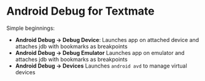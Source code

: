 # Android Debug for Textmate

Simple beginnings:

 - **Android Debug -> Debug Device**: Launches app on attached device and attaches jdb with bookmarks as breakpoints
 - **Android Debug -> Debug Emulator** Launches app on emulator and attaches jdb with bookmarks as breakpoints
 - **Android Debug -> Devices** Launches `android avd` to manage virtual devices
